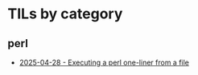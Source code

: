 # TILs by category

## perl
* [2025-04-28 - Executing a perl one-liner from a file](executing_a_perl_one-liner_from_a_file.md)
